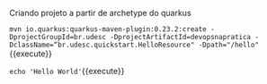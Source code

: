 Criando projeto a partir de archetype do quarkus

`mvn io.quarkus:quarkus-maven-plugin:0.23.2:create -DprojectGroupId=br.udesc -DprojectArtifactId=devopsnapratica -DclassName=“br.udesc.quickstart.HelloResource" -Dpath="/hello"`{{execute}}
	
`echo 'Hello World'`{{execute}}
